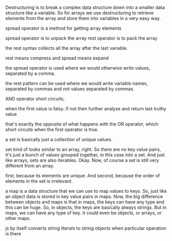 Destructuring is to break a complex data structure down into a smaller data structure like a variable. So for arrays we use destructuring to retrieve elements from the array and store them into variables in a very easy way.

spread operator is a method for getting array elements

spread operator is to unpack the array
rest operator is to pack the array

the rest syntax collects all the array after the last variable.

rest means compress and spread means expand

the spread operator is used where we would otherwise write values, separated by a comma.

the rest pattern can be used where we would write variable names, separated by commas and not values separated by commas.

AND operator short circuits,

when the first value is falsy. if not then further analyse and return last truthy value

that's exactly the opposite of what happens with the OR operator, which short circuits when the first operator is true.

a set is basically just a collection of unique values.

set kind of looks similar to an array, right. So there are no key value pairs, it's just a bunch of values grouped together, in this case into a set. And just like arrays, sets are also iterables. Okay. Now, of course a set is still very different from an array.

first, because its elements are unique. And second, because the order of elements in the set is irrelevant.

a map is a data structure that we can use to map values to keys. So, just like an object data is stored in key value pairs in maps. Now, the big difference between objects and maps is that in maps, the keys can have any type and this can be huge. So, in objects, the keys are basically always strings. But in maps, we can have any type of key. It could even be objects, or arrays, or other maps.

js by itself converts string literals to string objects when particular operation is there

